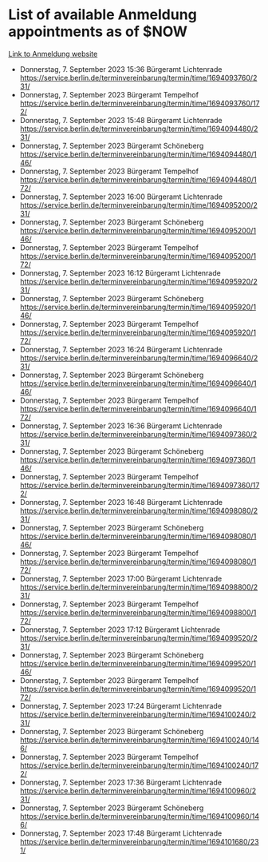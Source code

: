 # List of available Anmeldung appointments as of $NOW
[Link to Anmeldung website](https://service.berlin.de/terminvereinbarung/termin/tag.php?termin=1&anliegen[]=120686&dienstleisterlist=122210,122217,327316,122219,327312,122227,327314,122231,327346,122243,327348,122254,122252,329742,122260,329745,122262,329748,122271,327278,122273,327274,122277,327276,330436,122280,327294,122282,327290,122284,327292,122291,327270,122285,327266,122286,327264,122296,327268,150230,329760,122297,327286,122294,327284,122312,329763,122314,329775,122304,327330,122311,327334,122309,327332,317869,122281,327352,122279,329772,122283,122276,327324,122274,327326,122267,329766,122246,327318,122251,327320,122257,327322,122208,327298,122226,327300&herkunft=http%3A%2F%2Fservice.berlin.de%2Fdienstleistung%2F120686%2F)
- Donnerstag, 7. September 2023 15:36 Bürgeramt Lichtenrade https://service.berlin.de/terminvereinbarung/termin/time/1694093760/231/
- Donnerstag, 7. September 2023  Bürgeramt Tempelhof https://service.berlin.de/terminvereinbarung/termin/time/1694093760/172/
- Donnerstag, 7. September 2023 15:48 Bürgeramt Lichtenrade https://service.berlin.de/terminvereinbarung/termin/time/1694094480/231/
- Donnerstag, 7. September 2023  Bürgeramt Schöneberg https://service.berlin.de/terminvereinbarung/termin/time/1694094480/146/
- Donnerstag, 7. September 2023  Bürgeramt Tempelhof https://service.berlin.de/terminvereinbarung/termin/time/1694094480/172/
- Donnerstag, 7. September 2023 16:00 Bürgeramt Lichtenrade https://service.berlin.de/terminvereinbarung/termin/time/1694095200/231/
- Donnerstag, 7. September 2023  Bürgeramt Schöneberg https://service.berlin.de/terminvereinbarung/termin/time/1694095200/146/
- Donnerstag, 7. September 2023  Bürgeramt Tempelhof https://service.berlin.de/terminvereinbarung/termin/time/1694095200/172/
- Donnerstag, 7. September 2023 16:12 Bürgeramt Lichtenrade https://service.berlin.de/terminvereinbarung/termin/time/1694095920/231/
- Donnerstag, 7. September 2023  Bürgeramt Schöneberg https://service.berlin.de/terminvereinbarung/termin/time/1694095920/146/
- Donnerstag, 7. September 2023  Bürgeramt Tempelhof https://service.berlin.de/terminvereinbarung/termin/time/1694095920/172/
- Donnerstag, 7. September 2023 16:24 Bürgeramt Lichtenrade https://service.berlin.de/terminvereinbarung/termin/time/1694096640/231/
- Donnerstag, 7. September 2023  Bürgeramt Schöneberg https://service.berlin.de/terminvereinbarung/termin/time/1694096640/146/
- Donnerstag, 7. September 2023  Bürgeramt Tempelhof https://service.berlin.de/terminvereinbarung/termin/time/1694096640/172/
- Donnerstag, 7. September 2023 16:36 Bürgeramt Lichtenrade https://service.berlin.de/terminvereinbarung/termin/time/1694097360/231/
- Donnerstag, 7. September 2023  Bürgeramt Schöneberg https://service.berlin.de/terminvereinbarung/termin/time/1694097360/146/
- Donnerstag, 7. September 2023  Bürgeramt Tempelhof https://service.berlin.de/terminvereinbarung/termin/time/1694097360/172/
- Donnerstag, 7. September 2023 16:48 Bürgeramt Lichtenrade https://service.berlin.de/terminvereinbarung/termin/time/1694098080/231/
- Donnerstag, 7. September 2023  Bürgeramt Schöneberg https://service.berlin.de/terminvereinbarung/termin/time/1694098080/146/
- Donnerstag, 7. September 2023  Bürgeramt Tempelhof https://service.berlin.de/terminvereinbarung/termin/time/1694098080/172/
- Donnerstag, 7. September 2023 17:00 Bürgeramt Lichtenrade https://service.berlin.de/terminvereinbarung/termin/time/1694098800/231/
- Donnerstag, 7. September 2023  Bürgeramt Tempelhof https://service.berlin.de/terminvereinbarung/termin/time/1694098800/172/
- Donnerstag, 7. September 2023 17:12 Bürgeramt Lichtenrade https://service.berlin.de/terminvereinbarung/termin/time/1694099520/231/
- Donnerstag, 7. September 2023  Bürgeramt Schöneberg https://service.berlin.de/terminvereinbarung/termin/time/1694099520/146/
- Donnerstag, 7. September 2023  Bürgeramt Tempelhof https://service.berlin.de/terminvereinbarung/termin/time/1694099520/172/
- Donnerstag, 7. September 2023 17:24 Bürgeramt Lichtenrade https://service.berlin.de/terminvereinbarung/termin/time/1694100240/231/
- Donnerstag, 7. September 2023  Bürgeramt Schöneberg https://service.berlin.de/terminvereinbarung/termin/time/1694100240/146/
- Donnerstag, 7. September 2023  Bürgeramt Tempelhof https://service.berlin.de/terminvereinbarung/termin/time/1694100240/172/
- Donnerstag, 7. September 2023 17:36 Bürgeramt Lichtenrade https://service.berlin.de/terminvereinbarung/termin/time/1694100960/231/
- Donnerstag, 7. September 2023  Bürgeramt Schöneberg https://service.berlin.de/terminvereinbarung/termin/time/1694100960/146/
- Donnerstag, 7. September 2023 17:48 Bürgeramt Lichtenrade https://service.berlin.de/terminvereinbarung/termin/time/1694101680/231/
